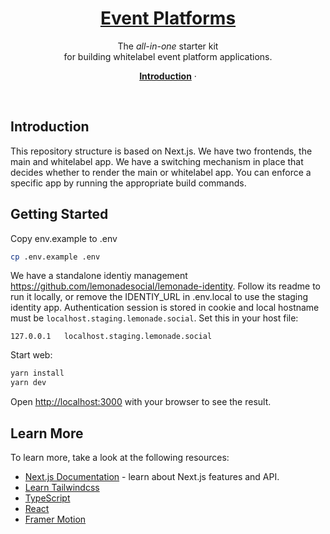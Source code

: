 <a href="https://lemonade.social">
  <!-- <img alt="Event Platforms" src="/public/thumbnail.png"> -->
  <h1 align="center">Event Platforms</h1>
</a>

<p align="center">
  The <em>all-in-one</em> starter kit <br/>
  for building whitelabel event platform applications.
</p>

<p align="center">
  <a href="#introduction"><strong>Introduction</strong></a> ·
</p>
<br/>

## Introduction

This repository structure is based on Next.js. We have two frontends, the main and whitelabel app. We have a switching mechanism in place that decides whether to render the main or whitelabel app. You can enforce a specific app by running the appropriate build commands.

## Getting Started

Copy env.example to .env
```sh
cp .env.example .env
```
We have a standalone identiy management https://github.com/lemonadesocial/lemonade-identity. Follow its readme to run it locally, or remove the IDENTIY_URL in .env.local to use the staging identity app.
Authentication session is stored in cookie and local hostname must be `localhost.staging.lemonade.social`. Set this in your host file:


```
127.0.0.1	localhost.staging.lemonade.social
```

Start web:
```sh
yarn install
yarn dev
```

Open [http://localhost:3000](http://localhost:3000) with your browser to see the result.

## Learn More

To learn more, take a look at the following resources:

- [Next.js Documentation](https://nextjs.org/docs) - learn about Next.js features and API.
- [Learn Tailwindcss](https://tailwindcss.com/)
- [TypeScript](https://www.typescriptlang.org/docs/home.html)
- [React](https://reactjs.org/docs)
- [Framer Motion](https://framermotion.framer.website/)

